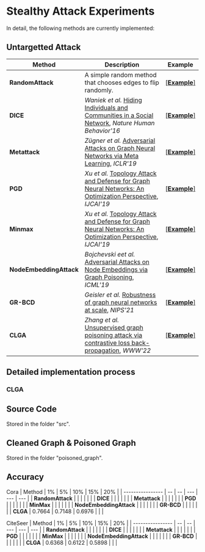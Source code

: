 # Stealthy Attack Experiments

In detail, the following methods are currently implemented:

## Untargetted Attack

| Method | Description | Example |
| ------ | ----------- | ------- |
| **RandomAttack** | A simple random method that chooses edges to flip randomly. |  [[**Example**]](https://github.com/EdisonLeeeee/GreatX/blob/master/examples/attack/targeted/random_attack.py) |
| **DICE** | *Waniek et al.* [Hiding Individuals and Communities in a Social Network](https://arxiv.org/abs/1608.00375), *Nature Human Behavior'16* | [[**Example**]](https://github.com/EdisonLeeeee/GreatX/blob/master/examples/attack/targeted/dice_attack.py)   |
| **Metattack** | *Zügner et al.* [Adversarial Attacks on Graph Neural Networks via Meta Learning](https://arxiv.org/abs/1902.08412), *ICLR'19* | [[**Example**]](https://github.com/EdisonLeeeee/GreatX/blob/master/examples/attack/untargeted/metattack.py) |
| **PGD** | *Xu et al.* [Topology Attack and Defense for Graph Neural Networks: An Optimization Perspective](https://arxiv.org/abs/1906.04214), *IJCAI'19* | [[**Example**]](https://github.com/EdisonLeeeee/GreatX/blob/master/examples/attack/untargeted/pgd_attack.py) |
| **Minmax** | *Xu et al.* [Topology Attack and Defense for Graph Neural Networks: An Optimization Perspective](https://arxiv.org/abs/1906.04214), *IJCAI'19* | [[**Example**]](https://github.com/EdisonLeeeee/GreatX/blob/master/examples/attack/untargeted/minmax_attack.py) |
| **NodeEmbeddingAttack** | *Bojchevski eet al.* [Adversarial Attacks on Node Embeddings via Graph Poisoning](https://arxiv.org/abs/1809.01093), *ICML'19* | [[**Example**]]() |
| **GR-BCD** | *Geisler et al.* [ Robustness of graph neural networks at scale](https://github.com/sigeisler/robustness_of_gnns_at_scale), *NIPS'21* | [[**Example**]](https://github.com/rinnesz/clga) |
| **CLGA** | *Zhang et al.* [ Unsupervised graph poisoning attack via contrastive loss back-propagation](https://dl.acm.org/doi/abs/10.1145/3485447.3512179), *WWW'22* | [[**Example**]](https://github.com/rinnesz/clga) |

## Detailed implementation process

### CLGA


## Source Code

Stored in the folder "src".


## Cleaned Graph & Poisoned Graph

Stored in the folder "poisoned_graph".

## Accuracy

Cora
| Method | 1% | 5% | 10% | 15% | 20% |
| ---------------- | -- | -- | --- | --- | --- |
| **RandomAttack** |  |  |  |  |  |
| **DICE** |  |  |  |  |  |
| **Metattack** |  |  |  |  |  |
| **PGD** |  |  |  |  |  |
| **MinMax** |  |  |  |  |  |
| **NodeEmbeddingAttack** |  |  |  |  |  |
| **GR-BCD** |  |  |  |  |  |
| **CLGA** | 0.7664 | 0.7148 | 0.6976 |  |  |


CiteSeer
| Method | 1% | 5% | 10% | 15% | 20% |
| ---------------- | -- | -- | --- | --- | --- |
| **RandomAttack** |  |  |  |  |  |
| **DICE** |  |  |  |  |  |
| **Metattack** |  |  |  |  |  |
| **PGD** |  |  |  |  |  |
| **MinMax** |  |  |  |  |  |
| **NodeEmbeddingAttack** |  |  |  |  |  |
| **GR-BCD** |  |  |  |  |  |
| **CLGA** | 0.6368 | 0.6122 | 0.5898 |  |  |
